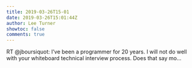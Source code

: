 ```yaml
---
title: 2019-03-26T15-01
date: 2019-03-26T15:01:44Z
author: Lee Turner
showtoc: false
comments: true
---
```


RT @jboursiquot: I’ve been a programmer for 20 years. I will not do well with your whiteboard technical interview process. Does that say mo…

